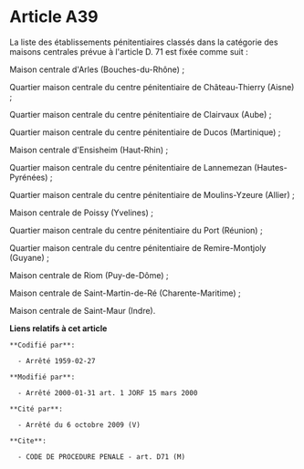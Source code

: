 # Article A39

La liste des établissements pénitentiaires classés dans la catégorie des maisons centrales prévue à l'article D. 71 est fixée
comme suit :

Maison centrale d'Arles (Bouches-du-Rhône) ;

Quartier maison centrale du centre pénitentiaire de Château-Thierry (Aisne) ;

Quartier maison centrale du centre pénitentiaire de Clairvaux (Aube) ;

Quartier maison centrale du centre pénitentiaire de Ducos (Martinique) ;

Maison centrale d'Ensisheim (Haut-Rhin) ;

Quartier maison centrale du centre pénitentiaire de Lannemezan (Hautes-Pyrénées) ;

Quartier maison centrale du centre pénitentiaire de Moulins-Yzeure (Allier) ;

Maison centrale de Poissy (Yvelines) ;

Quartier maison centrale du centre pénitentiaire du Port (Réunion) ;

Quartier maison centrale du centre pénitentiaire de Remire-Montjoly (Guyane) ;

Maison centrale de Riom (Puy-de-Dôme) ;

Maison centrale de Saint-Martin-de-Ré (Charente-Maritime) ;

Maison centrale de Saint-Maur (Indre).

**Liens relatifs à cet article**

	**Codifié par**:

	  - Arrêté 1959-02-27

	**Modifié par**:

	  - Arrêté 2000-01-31 art. 1 JORF 15 mars 2000

	**Cité par**:

	  - Arrêté du 6 octobre 2009 (V)

	**Cite**:

	  - CODE DE PROCEDURE PENALE - art. D71 (M)
